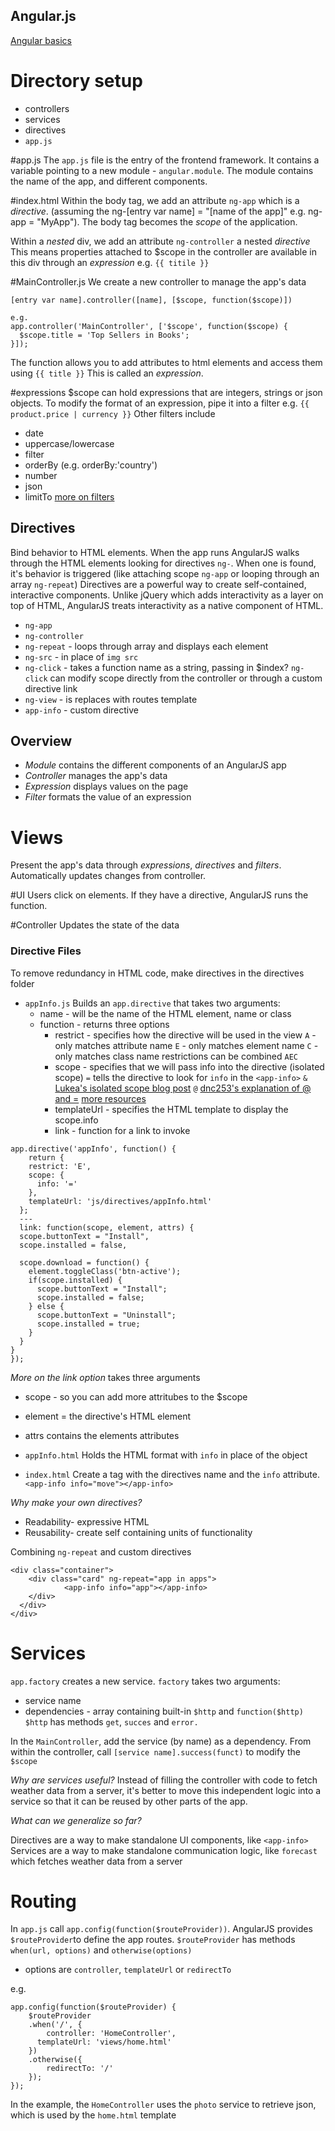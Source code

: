 ## Angular.js
[Angular basics](https://angularjs.org/)

# Directory setup
* controllers
* services
* directives
* `app.js`

#app.js
The `app.js` file is the entry of the frontend framework.
It contains a variable pointing to a new module - `angular.module`.
The module contains the name of the app, and different components.

#index.html
Within the body tag, we add an attribute `ng-app` which is a *directive*.
(assuming the ng-[entry var name] = "[name of the app]" e.g. ng-app = "MyApp").
The body tag becomes the *scope* of the application.

Within a _nested_ div, we add an attribute `ng-controller` a nested *directive*
This means properties attached to $scope in the controller are available in this div through an *expression* e.g. `{{ titile }}`


#MainController.js
We create a new controller to manage the app's data
```
[entry var name].controller([name], [$scope, function($scope)])

e.g.
app.controller('MainController', ['$scope', function($scope) {
  $scope.title = 'Top Sellers in Books';
}]);
```

The function allows you to add attributes to html elements and access them using `{{ title }}`
This is called an *expression*.

#expressions
$scope can hold expressions that are integers, strings or json objects.
To modify the format of an expression, pipe it into a filter e.g.
`{{ product.price | currency }}`
Other filters include
* date
* uppercase/lowercase
* filter
* orderBy (e.g. orderBy:'country')
* number
* json
* limitTo
[more on filters](https://docs.angularjs.org/api/ng/filter)

## Directives
Bind behavior to HTML elements.  When the app runs AngularJS walks through the HTML elements looking for directives `ng-`.  When one is found, it's behavior is triggered (like attaching scope `ng-app` or looping through an array `ng-repeat`)
Directives are a powerful way to create self-contained, interactive components. Unlike jQuery which adds interactivity as a layer on top of HTML, AngularJS treats interactivity as a native component of HTML.
* `ng-app`
* `ng-controller`
* `ng-repeat` - loops through array and displays each element
* `ng-src` - in place of `img src`
* `ng-click` - takes a function name as a string, passing in $index?
    `ng-click` can modify scope directly from the controller or through a custom directive link
* `ng-view` - is replaces with routes template
* `app-info` - custom directive

## Overview
* *Module* contains the different components of an AngularJS app
* *Controller* manages the app's data
* *Expression* displays values on the page
* *Filter* formats the value of an expression

# Views
Present the app's data through *expressions*, *directives* and *filters*.
Automatically updates changes from controller.

#UI
Users click on elements. If they have a directive, AngularJS runs the function.

#Controller
Updates the state of the data

### Directive Files
To remove redundancy in HTML code, make directives in the directives folder
* `appInfo.js`
Builds an `app.directive` that takes two arguments:
  * name - will be the name of the HTML element, name or class
  * function - returns three options
    * restrict - specifies how the directive will be used in the view
      `A` - only matches attribute name
      `E` - only matches element name
      `C` - only matches class name
      restrictions can be combined `AEC`
    * scope - specifies that we will pass info into the directive (isolated scope)
      `=` tells the directive to look for `info` in the `<app-info>`
      `&` [Lukea's isolated scope blog post](http://onehungrymind.com/angularjs-sticky-notes-pt-2-isolated-scope/)
      `@` [dnc253's explanation of @ and =](http://stackoverflow.com/questions/13032621/need-some-examples-of-binding-attributes-in-custom-angularjs-tags/13033249#13033249)
      [more resources](http://stackoverflow.com/questions/14050195/angularjs-what-is-the-difference-between-and-in-directive-scope)
    * templateUrl - specifies the HTML template to display the scope.info
    * link - function for a link to invoke
```
app.directive('appInfo', function() {
	return {
  	restrict: 'E',
    scope: {
      info: '='
    },
    templateUrl: 'js/directives/appInfo.html'
  };
  ---
  link: function(scope, element, attrs) {
  scope.buttonText = "Install",
  scope.installed = false,

  scope.download = function() {
    element.toggleClass('btn-active');
    if(scope.installed) {
      scope.buttonText = "Install";
      scope.installed = false;
    } else {
      scope.buttonText = "Uninstall";
      scope.installed = true;
    }
  }
}
});
```

*More on the link option*
  takes three arguments
  * scope - so you can add more attritubes to the $scope
  * element = the directive's HTML element
  * attrs contains the elements attributes

* `appInfo.html`
Holds the HTML format with `info` in place of the object
* `index.html`
Create a tag with the directives name and the `info` attribute.
`<app-info info="move"></app-info>`

*Why make your own directives?*
* Readability- expressive HTML
* Reusability- create self containing units of functionality

Combining `ng-repeat` and custom directives
```
<div class="container">
    <div class="card" ng-repeat="app in apps">
			<app-info info="app"></app-info>
    </div>
  </div>
</div>
```

# Services
`app.factory` creates a new service. `factory` takes two arguments:
* service name
* dependencies - array containing built-in `$http` and `function($http)`
  `$http` has methods `get`, `succes` and `error.`

In the `MainController`, add the service (by name) as a dependency.  From within the controller, call `[service name].success(funct)` to modify the `$scope`

*Why are services useful?*
 Instead of filling the controller with code to fetch weather data from a server, it's better to move this independent logic into a service so that it can be reused by other parts of the app.

*What can we generalize so far?*

Directives are a way to make standalone UI components, like `<app-info>`
Services are a way to make standalone communication logic, like `forecast` which fetches weather data from a server

# Routing
In `app.js` call `app.config(function($routeProvider))`. AngularJS provides `$routeProvider`to define the app routes.
`$routeProvider` has methods `when(url, options)` and `otherwise(options)`
  * options are `controller`, `templateUrl` or `redirectTo`

e.g.
```
app.config(function($routeProvider) {
	$routeProvider
  	.when('/', {
    	controller: 'HomeController',
      templateUrl: 'views/home.html'
    })
  	.otherwise({
    	redirectTo: '/'
    });
});
```
In the example, the `HomeController` uses the `photo` service to retrieve json, which is used by the `home.html` template
